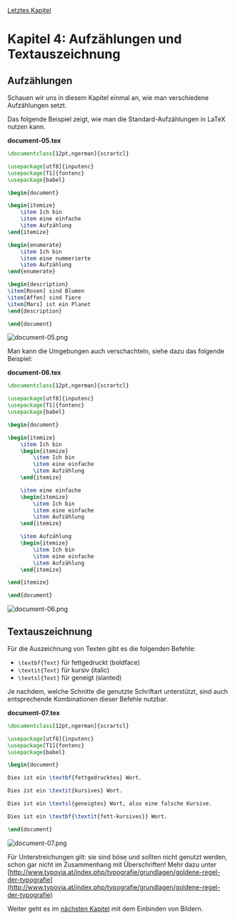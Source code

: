 [Letztes Kapitel](Kapitel3.md)

# Kapitel 4: Aufzählungen und Textauszeichnung

## Aufzählungen

Schauen wir uns in diesem Kapitel einmal an, wie man verschiedene Aufzählungen setzt.

Das folgende Beispiel zeigt, wie man die Standard-Aufzählungen in LaTeX nutzen kann. 

**document-05.tex**

```latex
\documentclass[12pt,ngerman]{scrartcl}

\usepackage[utf8]{inputenc}
\usepackage[T1]{fontenc}
\usepackage{babel}

\begin{document}

\begin{itemize}
	\item Ich bin
	\item eine einfache
	\item Aufzählung
\end{itemize}

\begin{enumerate}
	\item Ich bin
	\item eine nummerierte
	\item Aufzählung
\end{enumerate}

\begin{description}
\item[Rosen] sind Blumen
\item[Affen] sind Tiere
\item[Mars] ist ein Planet
\end{description}

\end{document}
```

![document-05.png](code/document-05.png)

Man kann die Umgebungen auch verschachteln, siehe dazu das folgende Beispiel:

**document-06.tex**

```latex
\documentclass[12pt,ngerman]{scrartcl}

\usepackage[utf8]{inputenc}
\usepackage[T1]{fontenc}
\usepackage{babel}

\begin{document}

\begin{itemize}
	\item Ich bin
	\begin{itemize}
		\item Ich bin
		\item eine einfache
		\item Aufzählung
    \end{itemize}

	\item eine einfache
	\begin{itemize}
		\item Ich bin
		\item eine einfache
		\item Aufzählung
	\end{itemize}	

	\item Aufzählung
	\begin{itemize}
		\item Ich bin
		\item eine einfache
		\item Aufzählung
	\end{itemize}

\end{itemize}

\end{document}
```

![document-06.png](code/document-06.png)

## Textauszeichnung

Für die Auszeichnung von Texten gibt es die folgenden Befehle:

* `\textbf{Text}` für fettgedruckt (boldface)
* `\textit{Text}` für kursiv (italic)
* `\textsl{Text}` für geneigt (slanted)

Je nachdem, welche Schnitte die genutzte Schriftart unterstützt, sind auch entsprechende Kombinationen dieser Befehle nutzbar.

**document-07.tex**

```latex
\documentclass[12pt,ngerman]{scrartcl}

\usepackage[utf8]{inputenc}
\usepackage[T1]{fontenc}
\usepackage{babel}

\begin{document}

Dies ist ein \textbf{fettgedrucktes} Wort.

Dies ist ein \textit{kursives} Wort.

Dies ist ein \textsl{geneigtes} Wort, also eine falsche Kursive.

Dies ist ein \textbf{\textit{fett-kursives}} Wort.

\end{document}
```

![document-07.png](code/document-07.png)

Für Unterstreichungen gilt: sie sind böse und sollten nicht genutzt werden, schon gar nicht im Zusammenhang mit Überschriften! Mehr dazu unter [http://www.typovia.at/index.php/typografie/grundlagen/goldene-regel-der-typografie](http://www.typovia.at/index.php/typografie/grundlagen/goldene-regel-der-typografie)


Weiter geht es im [nächsten Kapitel](Kapitel5.md) mit dem Einbinden von Bildern.